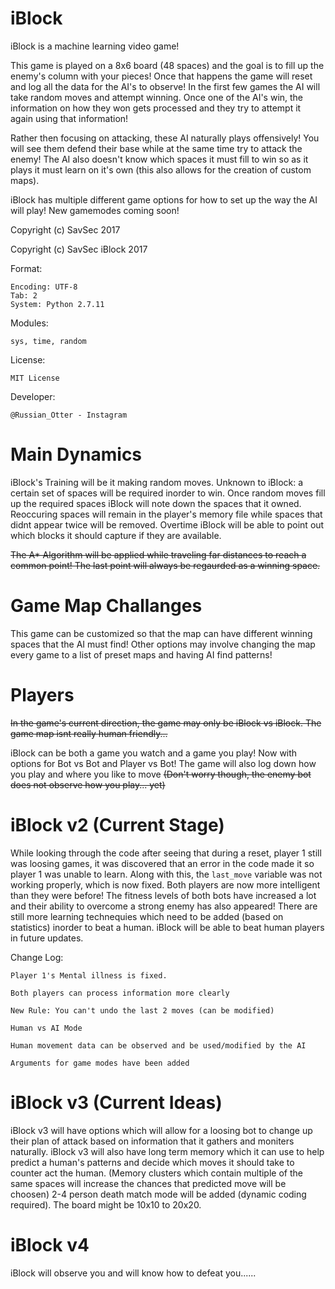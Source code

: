iBlock
======

iBlock is a machine learning video game!

This game is played on a 8x6 board (48 spaces) and the goal is to fill up the enemy's column with your pieces! Once that happens the game will reset and log all the data for the AI's to observe! In the first few games the AI will take random moves and attempt winning. Once one of the AI's win, the information on how they won gets processed and they try to attempt it again using that information!

Rather then focusing on attacking, these AI naturally plays offensively! You will see them defend their base while at the same time try to attack the enemy! The AI also doesn't know which spaces it must fill to win so as it plays it must learn on it's own (this also allows for the creation of custom maps).

iBlock has multiple different game options for how to set up the way the AI will play! New gamemodes coming soon!

Copyright (c) SavSec 2017

Copyright (c) SavSec iBlock 2017

Format:

	Encoding: UTF-8
	Tab: 2
	System: Python 2.7.11

Modules:

	sys, time, random

License:
	
	MIT License

Developer:
	
	@Russian_Otter - Instagram


# Main Dynamics #
iBlock's Training will be it making random moves. Unknown to iBlock: a certain set of spaces will be required inorder to win. Once random moves fill up the required spaces iBlock will note down the spaces that it owned.
Reoccuring spaces will remain in the player's memory file while spaces that didnt appear twice will be removed. Overtime iBlock will be able to point out which blocks it should capture if they are available.

~~The A* Algorithm will be applied while traveling far distances to reach a common point! The last point will always be regaurded as a winning space.~~

# Game Map Challanges #
This game can be customized so that the map can have different winning spaces that the AI must find!
Other options may involve changing the map every game to a list of preset maps and having AI find patterns!

# Players #
~~In the game's current direction, the game may only be iBlock vs iBlock. The game map isnt really human friendly...~~

iBlock can be both a game you watch and a game you play! Now with options for Bot vs Bot and Player vs Bot! The game will also log down how you play and where you like to move ~~(Don't worry though, the enemy bot does not observe how you play... yet)~~

# iBlock v2 (Current Stage) #
While looking through the code after seeing that during a reset, player 1 still was loosing games, it was discovered that an error in the code made it so player 1 was unable to learn. Along with this, the `last_move` variable was not working properly, which is now fixed. Both players are now more intelligent than they were before! The fitness levels of both bots have increased a lot and their ability to overcome a strong enemy has also appeared! There are still more learning technequies which need to be added (based on statistics) inorder to beat a human. iBlock will be able to beat human players in future updates.

Change Log:

	Player 1's Mental illness is fixed.
	
	Both players can process information more clearly
	
	New Rule: You can't undo the last 2 moves (can be modified)
	
	Human vs AI Mode
	
	Human movement data can be observed and be used/modified by the AI
	
	Arguments for game modes have been added


# iBlock v3 (Current Ideas) #
iBlock v3 will have options which will allow for a loosing bot to change up their plan of attack based on information that it gathers and moniters naturally. iBlock v3 will also have long term memory which it can use to help predict a human's patterns and decide which moves it should take to counter act the human.
(Memory clusters which contain multiple of the same spaces will increase the chances that predicted move will be choosen)
2-4 person death match mode will be added (dynamic coding required).
The board might be 10x10 to 20x20.

# iBlock v4 #
iBlock will observe you and will know how to defeat you......
